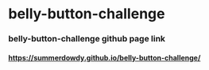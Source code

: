 # belly-button-challenge

### belly-button-challenge github page link
#### https://summerdowdy.github.io/belly-button-challenge/
